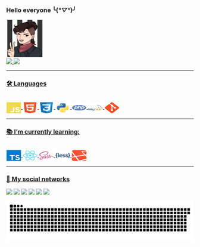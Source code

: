 ### Hello everyone ╰(*°▽°*)╯<br>
<img width="100em" src="hi.png">
   
<!--
**zulatto/zulatto** is a ✨ _special_ ✨ repository because its `README.md` (this file) appears on your GitHub profile.

Here are some ideas to get you started:

- 🔭 I’m currently working on ...
- 🌱 I’m currently learning ...
- 👯 I’m looking to collaborate on ...
- 🤔 I’m looking for help with ...
- 💬 Ask me about ...
- 📫 How to reach me: ...
- 😄 Pronouns: ...
- ⚡ Fun fact: ...
-->

 <div>
  <a href="https://github.com/zulatto">
  <img height="180em" src="https://github-readme-stats.vercel.app/api?username=zulatto&show_icons=true&theme=dark&include_all_commits=true&count_private=true"/>
  <img height="180em" src="https://github-readme-stats.vercel.app/api/top-langs/?username=zulatto&layout=compact&langs_count=7&theme=dark"/>
</div>

 ---
  
### :hammer_and_wrench: Languages

<div style="display: inline_block"><br>
  <img align="center" alt="Yve-Js" height="30" width="40" src="https://raw.githubusercontent.com/devicons/devicon/master/icons/javascript/javascript-plain.svg">
  <img align="center" alt="Yve-HTML" height="30" width="40" src="https://raw.githubusercontent.com/devicons/devicon/master/icons/html5/html5-original.svg">
  <img align="center" alt="Yve-CSS" height="30" width="40" src="https://raw.githubusercontent.com/devicons/devicon/master/icons/css3/css3-original.svg">
  <img align="center" alt="Yve-Python" height="30" width="40" src="https://raw.githubusercontent.com/devicons/devicon/master/icons/python/python-original.svg">
  <img align="center" alt="Yve-PHP" height="30" width="40" src="https://raw.githubusercontent.com/devicons/devicon/master/icons/php/php-plain.svg">
  <img align="center" alt="Yve-Mysql" height="30" width="40" src="https://raw.githubusercontent.com/devicons/devicon/master/icons/mysql/mysql-original-wordmark.svg">
  <img align="center" alt="Yve-Git" height="30" width="40" src="https://raw.githubusercontent.com/devicons/devicon/master/icons/git/git-original.svg">
</div>

---

### :books: I’m currently learning:
  
<div style="display: inline_block"><br>
  <img align="center" alt="Yve-Ts" height="30" width="40" src="https://raw.githubusercontent.com/devicons/devicon/master/icons/typescript/typescript-plain.svg">
  <img align="center" alt="Yve-React" height="30" width="40" src="https://raw.githubusercontent.com/devicons/devicon/master/icons/react/react-original.svg">
  <img align="center" alt="Yve-Scss" height="30" width="40" src="https://raw.githubusercontent.com/devicons/devicon/master/icons/sass/sass-original.svg">
  <img align="center" alt="Yve-Less" height="30" width="40" src="https://raw.githubusercontent.com/devicons/devicon/master/icons/less/less-plain-wordmark.svg">
  <img align="center" alt="Yve-Laravel" height="30" width="40" src="https://raw.githubusercontent.com/devicons/devicon/master/icons/laravel/laravel-plain.svg">

</div>  

---

### 🔗 My social networks

  <div> 
  <a href="https://instagram.com/zulatto_yve" target="_blank"><img src="https://img.shields.io/badge/-Instagram-%23E4405F?style=for-the-badge&logo=instagram&logoColor=white" target="_blank"></a>
 <a href="https://discord.gg/G9GPg5SA75" target="_blank"><img src="https://img.shields.io/badge/Discord-7289DA?style=for-the-badge&logo=discord&logoColor=white" target="_blank"></a> 
  <a href = "zulatto.yve@gmail.com"><img src="https://img.shields.io/badge/Gmail-D14836?style=for-the-badge&logo=gmail&logoColor=white" target="_blank"></a>
  <a href="https://www.linkedin.com/in/yve-jose-zulatto/" target="_blank"><img src="https://img.shields.io/badge/-LinkedIn-%230077B5?style=for-the-badge&logo=linkedin&logoColor=white" target="_blank"></a> 
  <a href="https://www.reddit.com/user/zulatto"><img src="https://img.shields.io/badge/Reddit-FF4500?style=for-the-badge&logo=reddit&logoColor=white"></a>
  <a href="#"><img src="https://img.shields.io/badge/Medium-12100E?style=for-the-badge&logo=medium&logoColor=white"></a><br>
</div>

  ![Snake animation](https://github.com/zulatto/zulatto/blob/output/github-contribution-grid-snake.svg)

 
